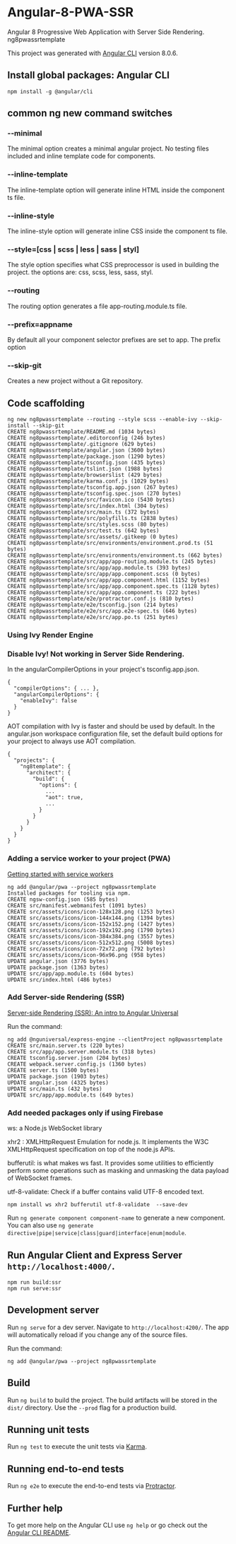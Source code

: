 # Angular-8-PWA-SSR

Angular 8 Progressive Web Application with Server Side Rendering. ng8pwassrtemplate

This project was generated with [Angular CLI](https://github.com/angular/angular-cli) version 8.0.6.

## Install global packages: Angular CLI

```
npm install -g @angular/cli  
```
## common ng new command switches

### --minimal

The minimal option creates a minimal angular project. No testing files included and inline template code for components.

### --inline-template

The inline-template option will generate inline HTML inside the component ts file.

### --inline-style

The inline-style option will generate inline CSS inside the component ts file.

### --style=[css | scss | less | sass | styl]

The style option specifies what CSS preprocessor is used in building the project. the options are: css, scss, less, sass, styl.

### --routing

The routing option generates a file app-routing.module.ts file.

### --prefix=appname

By default all your component selector prefixes are set to app. The prefix option

### --skip-git

Creates a new project without a Git repository.

## Code scaffolding

```
ng new ng8pwassrtemplate --routing --style scss --enable-ivy --skip-install --skip-git
CREATE ng8pwassrtemplate/README.md (1034 bytes)
CREATE ng8pwassrtemplate/.editorconfig (246 bytes)
CREATE ng8pwassrtemplate/.gitignore (629 bytes)
CREATE ng8pwassrtemplate/angular.json (3600 bytes)
CREATE ng8pwassrtemplate/package.json (1290 bytes)
CREATE ng8pwassrtemplate/tsconfig.json (435 bytes)
CREATE ng8pwassrtemplate/tslint.json (1988 bytes)
CREATE ng8pwassrtemplate/browserslist (429 bytes)
CREATE ng8pwassrtemplate/karma.conf.js (1029 bytes)
CREATE ng8pwassrtemplate/tsconfig.app.json (267 bytes)
CREATE ng8pwassrtemplate/tsconfig.spec.json (270 bytes)
CREATE ng8pwassrtemplate/src/favicon.ico (5430 bytes)
CREATE ng8pwassrtemplate/src/index.html (304 bytes)
CREATE ng8pwassrtemplate/src/main.ts (372 bytes)
CREATE ng8pwassrtemplate/src/polyfills.ts (2838 bytes)
CREATE ng8pwassrtemplate/src/styles.scss (80 bytes)
CREATE ng8pwassrtemplate/src/test.ts (642 bytes)
CREATE ng8pwassrtemplate/src/assets/.gitkeep (0 bytes)
CREATE ng8pwassrtemplate/src/environments/environment.prod.ts (51 bytes)
CREATE ng8pwassrtemplate/src/environments/environment.ts (662 bytes)
CREATE ng8pwassrtemplate/src/app/app-routing.module.ts (245 bytes)
CREATE ng8pwassrtemplate/src/app/app.module.ts (393 bytes)
CREATE ng8pwassrtemplate/src/app/app.component.scss (0 bytes)
CREATE ng8pwassrtemplate/src/app/app.component.html (1152 bytes)
CREATE ng8pwassrtemplate/src/app/app.component.spec.ts (1128 bytes)
CREATE ng8pwassrtemplate/src/app/app.component.ts (222 bytes)
CREATE ng8pwassrtemplate/e2e/protractor.conf.js (810 bytes)
CREATE ng8pwassrtemplate/e2e/tsconfig.json (214 bytes)
CREATE ng8pwassrtemplate/e2e/src/app.e2e-spec.ts (646 bytes)
CREATE ng8pwassrtemplate/e2e/src/app.po.ts (251 bytes)
```

### Using Ivy Render Engine

### Disable Ivy! Not working in Server Side Rendering.

In the angularCompilerOptions in your project's tsconfig.app.json.

```
{
  "compilerOptions": { ... },
  "angularCompilerOptions": {
    "enableIvy": false
  }
}
```

AOT compilation with Ivy is faster and should be used by default. In the angular.json workspace configuration file, set the default build options for your project to always use AOT compilation.

```
{
  "projects": {
    "ng8template": {
      "architect": {
        "build": {
          "options": {
            ...
            "aot": true,
            ...
          }
        }
      }
    }
  }
}
```

### Adding a service worker to your project (PWA)

[Getting started with service workers](https://angular.io/guide/service-worker-getting-started)

```
ng add @angular/pwa --project ng8pwassrtemplate
Installed packages for tooling via npm.
CREATE ngsw-config.json (585 bytes)
CREATE src/manifest.webmanifest (1091 bytes)
CREATE src/assets/icons/icon-128x128.png (1253 bytes)
CREATE src/assets/icons/icon-144x144.png (1394 bytes)
CREATE src/assets/icons/icon-152x152.png (1427 bytes)
CREATE src/assets/icons/icon-192x192.png (1790 bytes)
CREATE src/assets/icons/icon-384x384.png (3557 bytes)
CREATE src/assets/icons/icon-512x512.png (5008 bytes)
CREATE src/assets/icons/icon-72x72.png (792 bytes)
CREATE src/assets/icons/icon-96x96.png (958 bytes)
UPDATE angular.json (3776 bytes)
UPDATE package.json (1363 bytes)
UPDATE src/app/app.module.ts (604 bytes)
UPDATE src/index.html (486 bytes)
```

### Add Server-side Rendering (SSR)

[Server-side Rendering (SSR): An intro to Angular Universal](https://angular.io/guide/universal)

Run the command:

```
ng add @nguniversal/express-engine --clientProject ng8pwassrtemplate
CREATE src/main.server.ts (220 bytes)
CREATE src/app/app.server.module.ts (318 bytes)
CREATE tsconfig.server.json (204 bytes)
CREATE webpack.server.config.js (1360 bytes)
CREATE server.ts (1500 bytes)
UPDATE package.json (1903 bytes)
UPDATE angular.json (4325 bytes)
UPDATE src/main.ts (432 bytes)
UPDATE src/app/app.module.ts (649 bytes)
```
### Add needed packages only if using Firebase

ws: a Node.js WebSocket library

xhr2 : XMLHttpRequest Emulation for node.js. It implements the W3C XMLHttpRequest specification on top of the node.js APIs.

bufferutil: is what makes ws fast. It provides some utilities to efficiently perform some operations such as masking and unmasking the data payload of WebSocket frames.

utf-8-validate: Check if a buffer contains valid UTF-8 encoded text.

```
npm install ws xhr2 bufferutil utf-8-validate  --save-dev
```

Run `ng generate component component-name` to generate a new component. You can also use `ng generate directive|pipe|service|class|guard|interface|enum|module`.

## Run Angular Client and Express Server `http://localhost:4000/`.

```
npm run build:ssr
npm run serve:ssr
```

## Development server

Run `ng serve` for a dev server. Navigate to `http://localhost:4200/`. The app will automatically reload if you change any of the source files.

Run the command:

```
ng add @angular/pwa --project ng8pwassrtemplate
```

## Build

Run `ng build` to build the project. The build artifacts will be stored in the `dist/` directory. Use the `--prod` flag for a production build.

## Running unit tests

Run `ng test` to execute the unit tests via [Karma](https://karma-runner.github.io).

## Running end-to-end tests

Run `ng e2e` to execute the end-to-end tests via [Protractor](http://www.protractortest.org/).

## Further help

To get more help on the Angular CLI use `ng help` or go check out the [Angular CLI README](https://github.com/angular/angular-cli/blob/master/README.md).
